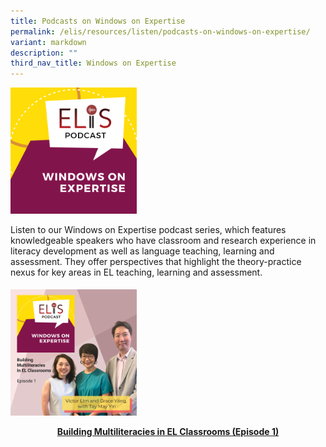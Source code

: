 ```yaml
---
title: Podcasts on Windows on Expertise
permalink: /elis/resources/listen/podcasts-on-windows-on-expertise/
variant: markdown
description: ""
third_nav_title: Windows on Expertise
---
```

<p></p>
<div class="isomer-image-wrapper">
<img style="width: 40%;" height="auto" width="100%" alt="" src="/images/Winex.png">
</div>
<p>Listen to our Windows on Expertise podcast series, which features knowledgeable
speakers who have classroom and research experience in literacy development
as well as language teaching, learning and assessment. They offer perspectives that highlight the theory-practice nexus for key areas in EL teaching, learning and assessment.
</p>
<h4></h4>
<p></p>
<p><a href="/elis/resources/listen/building-multiliteracies-in-el-classrooms-episode-1/">
<img src="/images/Winex_1.png" style="width:40%">
</a></p><center><a href="/elis/resources/listen/building-multiliteracies-in-el-classrooms-episode-1/"><b>Building Multiliteracies in EL Classrooms (Episode 1)</b></a></center><a href="/elis/resources/listen/building-multiliteracies-in-el-classrooms-episode-1/">
</a>